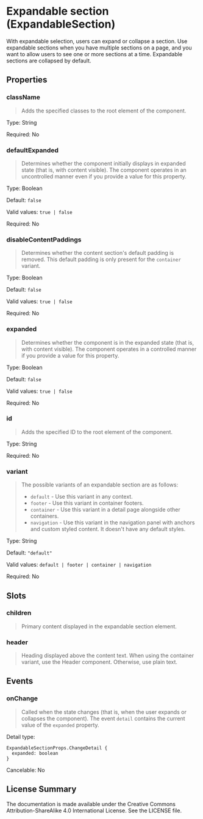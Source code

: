 # Expandable section (ExpandableSection)

With expandable selection, users can expand or collapse a section. Use expandable 
sections when you have multiple sections on a page, and you want to allow users to see one or more sections at a time. Expandable sections are collapsed by default. 



## Properties



### className

> Adds the specified classes to the root element of the component.

Type: String

Required: No


### defaultExpanded

> Determines whether the component initially displays in expanded state (that is, with content visible). The component operates in an uncontrolled
> manner even if you provide a value for this property.

Type: Boolean

Default: `false`

Valid values: `true | false`

Required: No


### disableContentPaddings

> Determines whether the content section's default padding is removed. This default padding is only present for the `container` variant.

Type: Boolean

Default: `false`

Valid values: `true | false`

Required: No


### expanded

> Determines whether the component is in the expanded state (that is, with content visible). The component operates in a controlled
> manner if you provide a value for this property.

Type: Boolean

Default: `false`

Valid values: `true | false`

Required: No


### id

> Adds the specified ID to the root element of the component.

Type: String

Required: No


### variant

> The possible variants of an expandable section are as follows:
>  * `default` - Use this variant in any context.
>  * `footer` - Use this variant in container footers.
>  * `container` - Use this variant in a detail page alongside other containers.
>  * `navigation` - Use this variant in the navigation panel with anchors and custom styled content.
>    It doesn't have any default styles.

Type: String

Default: `"default"`

Valid values: `default | footer | container | navigation`

Required: No





## Slots



### children

> Primary content displayed in the expandable section element.




### header

> Heading displayed above the content text.
> When using the container variant, use the Header component. Otherwise, use plain text.
> 







## Events



### onChange

> Called when the state changes (that is, when the user expands or collapses the component).
> The event `detail` contains the current value of the `expanded` property.

Detail type: 
```
ExpandableSectionProps.ChangeDetail {
  expanded: boolean
}
```

Cancelable: No






## License Summary

The documentation is made available under the Creative Commons Attribution-ShareAlike 4.0 International License. See the LICENSE file.
